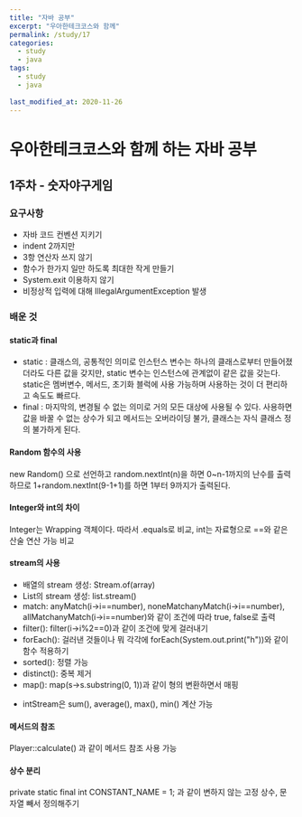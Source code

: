 ```yaml
---
title: "자바 공부"
excerpt: "우아한테크코스와 함께"
permalink: /study/17
categories:
  - study
  - java
tags:
  - study
  - java
  
last_modified_at: 2020-11-26
--- 
```

# 우아한테크코스와 함께 하는 자바 공부

## 1주차 - 숫자야구게임

### 요구사항
- 자바 코드 컨벤션 지키기
- indent 2까지만
- 3항 연산자 쓰지 않기
- 함수가 한가지 일만 하도록 최대한 작게 만들기
- System.exit 이용하지 않기
- 비정상적 입력에 대해 IllegalArgumentException 발생

### 배운 것

#### static과 final
- static : 클래스의, 공통적인 의미로 인스턴스 변수는 하나의 클래스로부터 만들어졌더라도 다른 값을 갖지만, static 변수는 인스턴스에 관계없이 같은 값을 갖는다. static은 멤버변수, 메서드, 초기화 블럭에 사용 가능하며 사용하는 것이 더 편리하고 속도도 빠르다.
- final : 마지막의, 변경될 수 없는 의미로 거의 모든 대상에 사용될 수 있다. 사용하면 값을 바꿀 수 없는 상수가 되고 메서드는 오버라이딩 불가, 클래스는 자식 클래스 정의 불가하게 된다.

#### Random 함수의 사용
new Random() 으로 선언하고 random.nextInt(n)을 하면 0~n-1까지의 난수를 출력하므로 1+random.nextInt(9-1+1)를 하면 1부터 9까지가 출력된다. 

#### Integer와 int의 차이
Integer는 Wrapping 객체이다. 따라서 .equals로 비교, int는 자료형으로 ==와 같은 산술 연산 가능 비교

#### stream의 사용
- 배열의 stream 생성: Stream.of(array)
- List의 stream 생성: list.stream()
- match: anyMatch(i->i==number), noneMatchanyMatch(i->i==number), allMatchanyMatch(i->i==number)와 같이 조건에 따라 true, false로 출력
- filter(): filter(i->i%2==0)과 같이 조건에 맞게 걸러내기
- forEach(): 걸러낸 것들이나 뭐 각각에 forEach(System.out.print("h"))와 같이 함수 적용하기
- sorted(): 정렬 가능
- distinct(): 중복 제거
- map(): map(s->s.substring(0, 1))과 같이 형의 변환하면서 매핑
+ intStream은 sum(), average(), max(), min() 계산 가능

#### 메서드의 참조
Player::calculate() 과 같이 메서드 참조 사용 가능

#### 상수 분리
private static final int CONSTANT_NAME = 1; 과 같이 변하지 않는 고정 상수, 문자열 빼서 정의해주기
